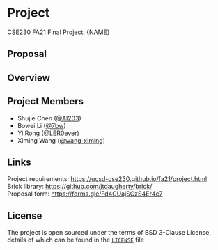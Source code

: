 # Project
CSE230 FA21 Final Project: {NAME}

## Proposal

## Overview


## Project Members

- Shujie Chen ([@Al203](https://github.com/Al203))
- Bowei Li ([@7bw](https://github.com/7bw))
- Yi Rong ([@LER0ever](https://github.com/LER0ever))
- Ximing Wang ([@wang-ximing](https://github.com/wang-ximing))


## Links
Project requirements: https://ucsd-cse230.github.io/fa21/project.html  
Brick library: https://github.com/jtdaugherty/brick/  
Proposal form: https://forms.gle/Fd4CUajSCzS4Er4e7  

## License
The project is open sourced under the terms of BSD 3-Clause License, details of which can be found in the [`LICENSE`](LICENSE) file

